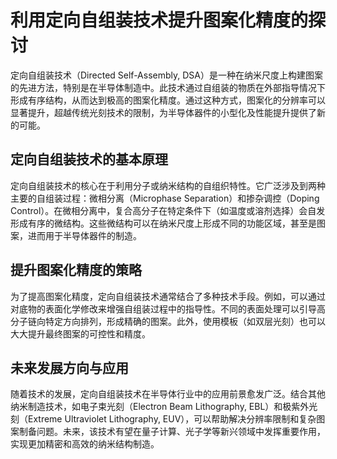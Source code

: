 # 利用定向自组装技术提升图案化精度的探讨

定向自组装技术（Directed Self-Assembly, DSA）是一种在纳米尺度上构建图案的先进方法，特别是在半导体制造中。此技术通过自组装的物质在外部指导情况下形成有序结构，从而达到极高的图案化精度。通过这种方式，图案化的分辨率可以显著提升，超越传统光刻技术的限制，为半导体器件的小型化及性能提升提供了新的可能。

## 定向自组装技术的基本原理

定向自组装技术的核心在于利用分子或纳米结构的自组织特性。它广泛涉及到两种主要的自组装过程：微相分离（Microphase Separation）和掺杂调控（Doping Control）。在微相分离中，复合高分子在特定条件下（如温度或溶剂选择）会自发形成有序的微结构。这些微结构可以在纳米尺度上形成不同的功能区域，甚至是图案，进而用于半导体器件的制造。

## 提升图案化精度的策略

为了提高图案化精度，定向自组装技术通常结合了多种技术手段。例如，可以通过对底物的表面化学修改来增强自组装过程中的指导性。不同的表面处理可以引导高分子链向特定方向排列，形成精确的图案。此外，使用模板（如双层光刻）也可以大大提升最终图案的可控性和精度。

## 未来发展方向与应用

随着技术的发展，定向自组装技术在半导体行业中的应用前景愈发广泛。结合其他纳米制造技术，如电子束光刻（Electron Beam Lithography, EBL）和极紫外光刻（Extreme Ultraviolet Lithography, EUV），可以帮助解决分辨率限制和复杂图案制备问题。未来，该技术有望在量子计算、光子学等新兴领域中发挥重要作用，实现更加精密和高效的纳米结构制造。